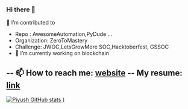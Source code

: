 ### Hi there 👋

<!--
**piyush4for/piyush4for** is a ✨ _special_ ✨ repository because its `README.md` (this file) appears on your GitHub profile.

Here are some ideas to get you started:
- 🔭 I’m currently working on 
-
- 👯 I’m looking to collaborate on ...
- 🤔 I’m looking for help with ...
- 💬 Ask me about ...

- 😄 Pronouns: ...
- ⚡ Fun fact: ...
-->
 🌱 I’m contributed to  
-   Repo : AwesomeAutomation,PyDude ...
-   Organization: ZeroToMastery
-   Challenge: JWOC,LetsGrowMore SOC,Hacktoberfest, GSSOC
-   🔭 I’m currently working on blockchain

-- 📫 How to reach me: [website](http://demo-portfolio.s3-website.ap-south-1.amazonaws.com/)
-- My resume: [link](https://drive.google.com/file/d/1cgZNM-o41Fctik9z43BjOIfwbjXZl08F/view?usp=sharing)
---
[![Piyush GitHub stats](https://github-readme-stats.vercel.app/api?username=piyush4for&show_icons=true&theme=radical)
)](https://github.com/piyush4for/)

